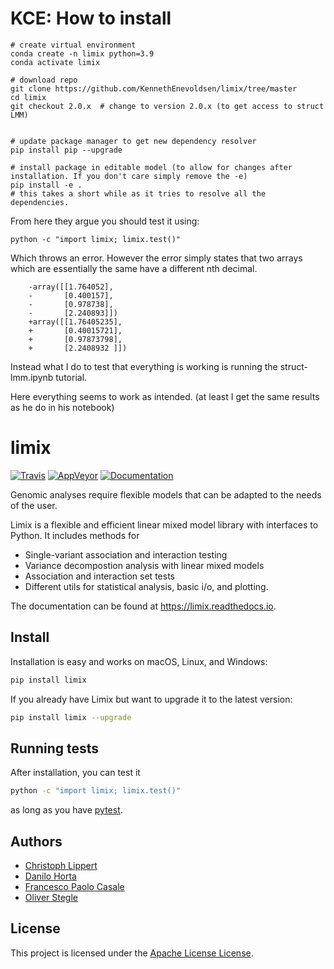 # KCE: How to install

```
# create virtual environment
conda create -n limix python=3.9
conda activate limix

# download repo
git clone https://github.com/KennethEnevoldsen/limix/tree/master
cd limix
git checkout 2.0.x  # change to version 2.0.x (to get access to struct LMM)


# update package manager to get new dependency resolver
pip install pip --upgrade

# install package in editable model (to allow for changes after installation. If you don't care simply remove the -e)
pip install -e .
# this takes a short while as it tries to resolve all the dependencies.
```

From here they argue you should test it using:
```
python -c "import limix; limix.test()"
```

Which throws an error. However the error simply states that two arrays which are essentially the same have a different nth decimal.
```
    -array([[1.764052],
    -       [0.400157],
    -       [0.978738],
    -       [2.240893]])
    +array([[1.76405235],
    +       [0.40015721],
    +       [0.97873798],
    +       [2.2408932 ]])
```

Instead what I do to test that everything is working is running the struct-lmm.ipynb tutorial.

Here everything seems to work as intended. (at least I get the same results as he do in his notebook)


# limix

[![Travis](https://img.shields.io/travis/com/limix/limix/2.0.x.svg?style=flat-square&label=linux%20%2F%20macos%20build)](https://travis-ci.com/limix/limix) [![AppVeyor](https://img.shields.io/appveyor/ci/Horta/limix/2.0.x.svg?style=flat-square&label=windows%20build)](https://ci.appveyor.com/project/Horta/limix) [![Documentation](https://readthedocs.org/projects/limix/badge/?version=2.0.x&style=flat-square)](https://limix.readthedocs.io/en/2.0.x/)

Genomic analyses require flexible models that can be adapted to the needs of the user.

Limix is a flexible and efficient linear mixed model library with interfaces to Python.
It includes methods for

- Single-variant association and interaction testing
- Variance decompostion analysis with linear mixed models
- Association and interaction set tests
- Different utils for statistical analysis, basic i/o, and plotting.

The documentation can be found at https://limix.readthedocs.io.

## Install

Installation is easy and works on macOS, Linux, and Windows:

```bash
pip install limix
```

If you already have Limix but want to upgrade it to the latest version:

```bash
pip install limix --upgrade
```

## Running tests

After installation, you can test it

```bash
python -c "import limix; limix.test()"
```

as long as you have [pytest](https://docs.pytest.org/en/latest/).

## Authors

* [Christoph Lippert](https://github.com/clippert)
* [Danilo Horta](https://github.com/horta)
* [Francesco Paolo Casale](https://github.com/fpcasale)
* [Oliver Stegle](https://github.com/ostegle)

## License

This project is licensed under the [Apache License License](https://raw.githubusercontent.com/limix/limix/2.0.0/LICENSE.md).
